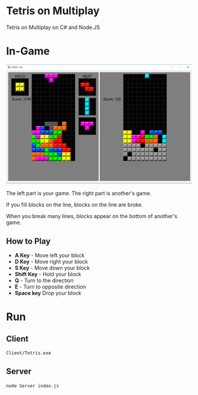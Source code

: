 #  Tetris on Multiplay
 Tetris on Multiplay on C# and Node.JS
 
 

# In-Game
![alt text](1.png "In-Game")

The left part is your game.
The right part is another's game.

If you fill blocks on the line,
blocks on the line are broke.

When you break many lines,
blocks appear on the bottom of another's game.

## How to Play
- **A Key** - Move left your block
- **D Key** - Move right your block
- **S Key** - Move down your block
- **Shift Key** - Hold your block
- **Q** - Turn to the direction
- **E** - Turn to opposite direction
- **Space key** Drop your block

# Run
## Client
```bash
Client/Tetris.exe
```
## Server
```bash
node Server index.js
```